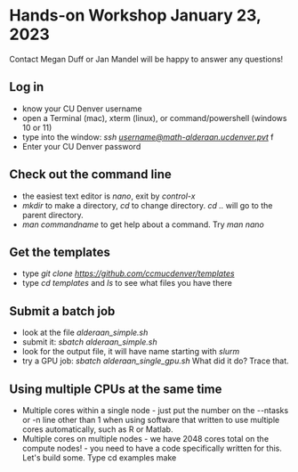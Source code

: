 # Hands-on Workshop January 23, 2023

Contact Megan Duff or Jan Mandel will be happy to answer any questions!

## Log in
* know your CU Denver username
* open a Terminal (mac), xterm (linux), or command/powershell (windows 10 or 11) 
* type into the window: *ssh username@math-alderaan.ucdenver.pvt* f
* Enter your CU Denver password
    
## Check out the command line
* the easiest text editor is *nano*, exit by *control-x*
* *mkdir* to make a directory, *cd* to change directory. *cd ..* will go to the parent directory.
* *man commandname* to get help about a command. Try *man nano*

## Get the templates
* type *git clone https://github.com/ccmucdenver/templates* 
* type *cd templates* and *ls* to see what files you have there 

## Submit a batch job
* look at the file *alderaan_simple.sh*
* submit it: *sbatch alderaan_simple.sh*
* look for the output file, it will have name starting with *slurm* 
* try a GPU job: *sbatch alderaan_single_gpu.sh*  What did it do? Trace that.

## Using multiple CPUs at the same time
* Multiple cores within a single node - just put the number on the --ntasks or -n line other than 1 when using software that written to use multiple cores automatically, such as R or Matlab.
* Multiple cores on multiple nodes - we have 2048 cores total on the compute nodes! - you need to have a code specifically written for this. Let's build some. Type 
    cd examples
    make


